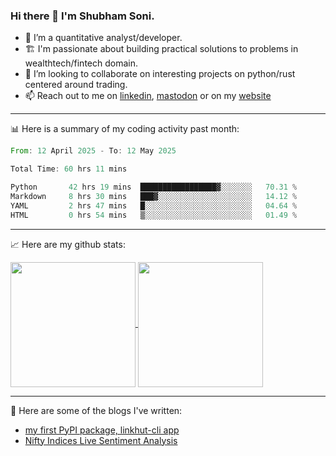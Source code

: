 ### Hi there 👋 I'm Shubham Soni.

- 🔭 I’m a quantitative analyst/developer.
- 🏗 I'm passionate about building practical solutions to problems in wealthtech/fintech domain.
- 👯 I’m looking to collaborate on interesting projects on python/rust centered around trading.
- 📫 Reach out to me on [linkedin](https://linkedin.com/in/shubxam), <a rel="me" href="https://mastodon.social/@shubxam">mastodon</a> or on my [website](https://shubxam.tech)

---

📊 Here is a summary of my coding activity past month:

<!--START_SECTION:waka-->

```rust
From: 12 April 2025 - To: 12 May 2025

Total Time: 60 hrs 11 mins

Python       42 hrs 19 mins  █████████████████▓░░░░░░░   70.31 %
Markdown     8 hrs 30 mins   ███▓░░░░░░░░░░░░░░░░░░░░░   14.12 %
YAML         2 hrs 47 mins   █░░░░░░░░░░░░░░░░░░░░░░░░   04.64 %
HTML         0 hrs 54 mins   ▒░░░░░░░░░░░░░░░░░░░░░░░░   01.49 %
```

<!--END_SECTION:waka-->

---

📈 Here are my github stats:

<a href="https://github.com/shubxam">
  <img height=200 align="center" src="https://github-readme-stats.vercel.app/api/?username=shubxam&theme=dark&show=prs_merged_percentage&hide_rank=true&disable_animations=true&card_width=450" />
</a>
<a href="https://github.com/shubxam">
  <img height=200 align="center" src="https://github-readme-stats.vercel.app/api/top-langs/?username=shubxam&hide=HTML,CSS,Jupyter%20Notebook,Dart&size_weight=0.5&count_weight=0.5&hide_progress=true&card_width=100" />
</a>

---

📝 Here are some of the blogs I've written:

<!-- BLOG-POST-LIST:START -->
- [my first PyPI package, linkhut-cli app](https://shubxam.tech/my-first-package-on-pypi/)
- [Nifty Indices Live Sentiment Analysis](https://shubxam.tech/nifty-indices-live-sentiment-analysis/)
<!-- BLOG-POST-LIST:END -->
